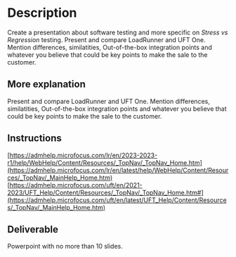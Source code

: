 # Description  
Create a presentation about software testing and more specific on *Stress vs Regression* testing.
Present and compare LoadRunner and UFT One. 
Mention differences, similatities, Out-of-the-box integration points and whatever you believe that could be key points to make the sale to the customer.

## More explanation
Present and compare LoadRunner and UFT One. 
Mention differences, similatities, Out-of-the-box integration points and whatever you believe that could be key points to make the sale to the customer.

## Instructions
[https://admhelp.microfocus.com/lr/en/2023-2023-r1/help/WebHelp/Content/Resources/_TopNav/_TopNav_Home.htm](https://admhelp.microfocus.com/lr/en/latest/help/WebHelp/Content/Resources/_TopNav/_MainHelp_Home.htm)
[https://admhelp.microfocus.com/uft/en/2021-2023/UFT_Help/Content/Resources/_TopNav/_TopNav_Home.htm#](https://admhelp.microfocus.com/uft/en/latest/UFT_Help/Content/Resources/_TopNav/_MainHelp_Home.htm)

## Deliverable
Powerpoint with no more than 10 slides.
